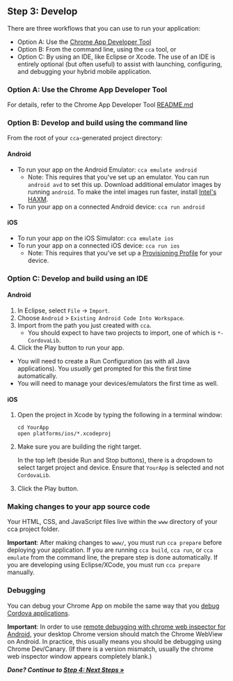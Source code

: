 ## Step 3: Develop

There are three workflows that you can use to run your application:

* Option A: Use the [Chrome App Developer Tool](https://github.com/MobileChromeApps/chrome-app-developer-tool/)
* Option B: From the command line, using the `cca` tool, or
* Option C: By using an IDE, like Eclipse or Xcode. The use of an IDE is entirely optional (but often useful) to assist with launching, configuring, and debugging your hybrid mobile application.

### Option A: Use the Chrome App Developer Tool

For details, refer to the Chrome App Developer Tool [README.md](https://github.com/MobileChromeApps/chrome-app-developer-tool/)

### Option B: Develop and build using the command line

From the root of your `cca`-generated project directory:

#### Android
* To run your app on the Android Emulator: `cca emulate android`
  * Note: This requires that you've set up an emulator. You can run `android avd` to set this up. Download additional emulator images by running `android`. To make the intel images run faster, install [Intel's HAXM](http://software.intel.com/en-us/articles/intel-hardware-accelerated-execution-manager/).
* To run your app on a connected Android device: `cca run android`

#### iOS
* To run your app on the iOS Simulator: `cca emulate ios`
* To run your app on a connected iOS device: `cca run ios`
  * Note: This requires that you've set up a [Provisioning Profile](http://stackoverflow.com/questions/3362652/what-is-a-provisioning-profile-used-for-when-developing-iphone-applications) for your device.

### Option C: Develop and build using an IDE

#### Android

1. In Eclipse, select `File` -> `Import`.
2. Choose `Android` > `Existing Android Code Into Workspace`.
3. Import from the path you just created with `cca`.
    * You should expect to have two projects to import, one of which is `*-CordovaLib`.
4. Click the Play button to run your app.
  * You will need to create a Run Configuration (as with all Java applications).  You _usually_ get prompted for this the first time automatically.
  * You will need to manage your devices/emulators the first time as well.

#### iOS

1.  Open the project in Xcode by typing the following in a terminal window:

        cd YourApp
        open platforms/ios/*.xcodeproj


2.  Make sure you are building the right target.

    In the top left (beside Run and Stop buttons), there is a dropdown to select target project and device. Ensure that `YourApp` is selected and not `CordovaLib`.

3.  Click the Play button.

### Making changes to your app source code

Your HTML, CSS, and JavaScript files live within the `www` directory of your cca project folder.

**Important**: After making changes to `www/`, you must run `cca prepare` before deploying your application.  If you are running `cca build`, `cca run`, or `cca emulate` from the command line, the prepare step is done automatically.  If you are developing using Eclipse/XCode, you must run `cca prepare` manually.

### Debugging

You can debug your Chrome App on mobile the same way that you [debug Cordova applications](https://github.com/phonegap/phonegap/wiki/Debugging-in-PhoneGap).

**Important**: In order to use [remote debugging with chrome web inspector for Android](https://developer.chrome.com/devtools/docs/remote-debugging), your desktop Chrome version should match the Chrome WebView on Android.  In practice, this usually means you should be debugging using Chrome Dev/Canary.  (If there is a version mismatch, usually the chrome web inspector window appears completely blank.)

_**Done? Continue to [Step 4: Next Steps &raquo;](NextSteps.md)**_
